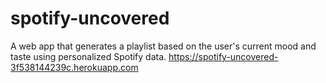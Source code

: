 # spotify-uncovered
A web app that generates a playlist based on the user's current mood and taste using personalized Spotify data.
https://spotify-uncovered-3f538144239c.herokuapp.com
